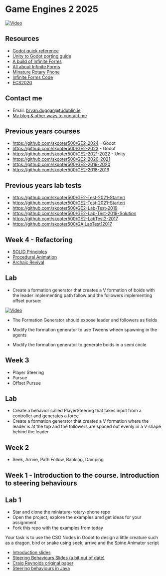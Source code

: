 # Game Engines 2 2025





[![Video](http://img.youtube.com/vi/2yy03ItDzlo/0.jpg)](http://www.youtube.com/watch?2yy03ItDzlo)

## Resources
- [Godot quick reference](https://github.com/skooter500/csresources/blob/master/godot_ref.md)
- [Unity to Godot porting guide](https://github.com/skooter500/csresources/blob/master/unity_to_godot.md)
- [A build of Infinite Forms](https://drive.google.com/file/d/1w24BcMAi6P1XmPc9D9ss6Lkro4KBvsMS/view?usp=sharing)
- [All about Infinite Forms](http://bryanduggan.org/forms)
- [Minature Rotary Phone](http://github.com/skooter500/miniature-rotary-phone)
- [Infinite Forms Code](http://github.com/skooter500/forms)
- [ECS2020](http://github.com/skooter500/ECS2020)

## Contact me
* Email: bryan.duggan@tudublin.ie
* [My blog & other ways to contact me](http://bryanduggan.org)

## Previous years courses
- https://github.com/skooter500/GE2-2024 - Godot
- https://github.com/skooter500/GE2-2023 - Godot
- https://github.com/skooter500/GE2-2021-2022 - Unity
- https://github.com/skooter500/GE2-2020-2021
- https://github.com/skooter500/GE2-2019-2020
- https://github.com/skooter500/GE2-2018-2019

## Previous years lab tests
- https://github.com/skooter500/GE2-Test-2021-Starter/
- https://github.com/skooter500/GE2-Test-2021-Starter/
- https://github.com/skooter500/GE2-Lab-Test-2019
- https://github.com/skooter500/GE2-Lab-Test-2019-Solution
- https://github.com/skooter500/GE2-LabTest2-2017
- https://github.com/skooter500/GAILabTest12017

## Week 4 - Refactoring
- [SOLID Principles](https://www.digitalocean.com/community/conceptual-articles/s-o-l-i-d-the-first-five-principles-of-object-oriented-design)
- [Procedural Animation](https://www.roadtovr.com/the-need-for-procedural-animation-in-virtual-reality-ocean-rift-developer/)
- [Archaic Revival](https://archive.org/stream/pdfy-CVSFsGW3fYSFP1wM/McKenna%2C%20Terence%20-%20The%20Archaic%20Revival_djvu.txt) 

## Lab
- Create a formation generator that creates a V formation of boids with the leader implementing path follow and the followers implementing offset pursue:

[![Video](http://img.youtube.com/vi/bydalDzhCBY/0.jpg)](http://www.youtube.com/watch?v=bydalDzhCBY)

- The Formation Generator should expose leader and followers as fields

- Modify the formation generator to use Tweens wheen spawning in the agents
- Modify the formation generator to generate boids in a semi circle

## Week 3 
- Player Steering
- Pursue
- Offset Pursue

## Lab
- Create a behavior called PlayerSteering that takes input from a controller and generates a force
- Create a formation generator that creates a V formation where the leader is at the top and the followers are spaced out evenly in a V shape behind the leader

## Week 2
- Seek, Arrive, Path Follow, Banking, Damping

## Week 1 - Introduction to the course. Introduction to steering behaviours

## Lab 1
- Star and clone the miniature-rotary-phone repo
- Open the project, explore the examples amd get ideas for your assignment
- Fork this repo with the examples from today

Your task is to use the CSG Nodes in Godot to design a little creature such as a dragon, bird or snake using seek, arrive and the Spine Animator script 

- [Introduction slides](https://tudublin-my.sharepoint.com/:p:/g/personal/bryan_duggan_tudublin_ie/EVB8iHL_Cy1DvVT1BW5SSd8BiP7R3pY7lBQoMN8Tmq0isw?e=s1TB2n)
- [Steering Behaviours Slides (a bit out of date)](https://tudublin-my.sharepoint.com/:p:/g/personal/bryan_duggan_tudublin_ie/EZ-eFlMVQZBGtPEBoaqJuxMBK0R7lHtKNg4woI0H0MO0aA?e=h5cQ2s)
- [Craig Reynolds original paper](https://www.red3d.com/cwr/papers/1999/gdc99steer.pdf)
- [Steering behaviours in Java](https://www.red3d.com/cwr/steer/)
